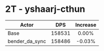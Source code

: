 # 2T - yshaarj-cthun
| Actor | DPS | Increase |
|---|:---:|:---:|
|Base|158531|0.00%|
|bender_da_sync|158486|-0.03%|
